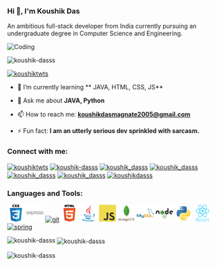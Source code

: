 ### Hi 👋, I'm Koushik Das
An ambitious full-stack developer from India currently pursuing an undergraduate degree in Computer Science and Engineering.

![Coding](https://media.licdn.com/dms/image/D4D12AQH4mcQALwgZ7Q/article-cover_image-shrink_600_2000/0/1691989932071?e=2147483647&v=beta&t=uwm5lxFiqURXuzG_xnf9hrIr-_sojSaQ4ggruUAYsmU)

<p align="left"> <img src="https://komarev.com/ghpvc/?username=koushik-dasss&label=Profile%20views&color=0e75b6&style=flat" alt="koushik-dasss" /> </p>

<p align="left"> <a href="https://twitter.com/koushiktwts" target="blank"><img src="https://img.shields.io/twitter/follow/koushiktwts?logo=twitter&style=for-the-badge" alt="koushiktwts" /></a> </p>

- 🌱 I’m currently learning ** JAVA, HTML, CSS, JS**

- 💬 Ask me about **JAVA, Python**

- 📫 How to reach me: **koushikdasmagnate2005@gmail.com**

- ⚡ Fun fact: **I am an utterly serious dev sprinkled with sarcasm.**

### Connect with me:

<p align="left">
<a href="https://twitter.com/koushiktwts" target="blank"><img align="center" src="https://raw.githubusercontent.com/rahuldkjain/github-profile-readme-generator/master/src/images/icons/Social/twitter.svg" alt="koushiktwts" height="30" width="40" /></a>
<a href="https://linkedin.com/in/koushik-dasss" target="blank"><img align="center" src="https://raw.githubusercontent.com/rahuldkjain/github-profile-readme-generator/master/src/images/icons/Social/linked-in-alt.svg" alt="koushik-dasss" height="30" width="40" /></a>
<a href="https://www.codechef.com/users/koushik_dasss" target="blank"><img align="center" src="https://cdn.jsdelivr.net/npm/simple-icons@3.1.0/icons/codechef.svg" alt="koushik_dasss" height="30" width="40" /></a>
<a href="https://www.hackerrank.com/koushik_dasss" target="blank"><img align="center" src="https://raw.githubusercontent.com/rahuldkjain/github-profile-readme-generator/master/src/images/icons/Social/hackerrank.svg" alt="koushik_dasss" height="30" width="40" /></a>
<a href="https://codeforces.com/profile/koushik_dasss" target="blank"><img align="center" src="https://raw.githubusercontent.com/rahuldkjain/github-profile-readme-generator/master/src/images/icons/Social/codeforces.svg" alt="koushik_dasss" height="30" width="40" /></a>
<a href="https://www.leetcode.com/koushik_dasss" target="blank"><img align="center" src="https://raw.githubusercontent.com/rahuldkjain/github-profile-readme-generator/master/src/images/icons/Social/leet-code.svg" alt="koushik_dasss" height="30" width="40" /></a>
<a href="https://auth.geeksforgeeks.org/user/koushikdasss" target="blank"><img align="center" src="https://raw.githubusercontent.com/rahuldkjain/github-profile-readme-generator/master/src/images/icons/Social/geeks-for-geeks.svg" alt="koushikdasss" height="30" width="40" /></a>
</p>

### Languages and Tools:

<p align="left">
<a href="https://www.w3schools.com/css/" target="_blank" rel="noreferrer"><img src="https://raw.githubusercontent.com/devicons/devicon/master/icons/css3/css3-original-wordmark.svg" alt="css3" width="40" height="40"/></a>
<a href="https://expressjs.com" target="_blank" rel="noreferrer"><img src="https://raw.githubusercontent.com/devicons/devicon/master/icons/express/express-original-wordmark.svg" alt="express" width="40" height="40"/></a>
<a href="https://git-scm.com/" target="_blank" rel="noreferrer"><img src="https://www.vectorlogo.zone/logos/git-scm/git-scm-icon.svg" alt="git" width="40" height="40"/></a>
<a href="https://www.w3.org/html/" target="_blank" rel="noreferrer"><img src="https://raw.githubusercontent.com/devicons/devicon/master/icons/html5/html5-original-wordmark.svg" alt="html5" width="40" height="40"/></a>
<a href="https://www.java.com" target="_blank" rel="noreferrer"><img src="https://raw.githubusercontent.com/devicons/devicon/master/icons/java/java-original.svg" alt="java" width="40" height="40"/></a>
<a href="https://developer.mozilla.org/en-US/docs/Web/JavaScript" target="_blank" rel="noreferrer"><img src="https://raw.githubusercontent.com/devicons/devicon/master/icons/javascript/javascript-original.svg" alt="javascript" width="40" height="40"/></a>
<a href="https://www.mongodb.com/" target="_blank" rel="noreferrer"><img src="https://raw.githubusercontent.com/devicons/devicon/master/icons/mongodb/mongodb-original-wordmark.svg" alt="mongodb" width="40" height="40"/></a>
<a href="https://www.mysql.com/" target="_blank" rel="noreferrer"><img src="https://raw.githubusercontent.com/devicons/devicon/master/icons/mysql/mysql-original-wordmark.svg" alt="mysql" width="40" height="40"/></a>
<a href="https://nodejs.org" target="_blank" rel="noreferrer"><img src="https://raw.githubusercontent.com/devicons/devicon/master/icons/nodejs/nodejs-original-wordmark.svg" alt="nodejs" width="40" height="40"/></a>
<a href="https://www.python.org" target="_blank" rel="noreferrer"><img src="https://raw.githubusercontent.com/devicons/devicon/master/icons/python/python-original.svg" alt="python" width="40" height="40"/></a>
<a href="https://reactjs.org/" target="_blank" rel="noreferrer"><img src="https://raw.githubusercontent.com/devicons/devicon/master/icons/react/react-original-wordmark.svg" alt="react" width="40" height="40"/></a>
<a href="https://spring.io/" target="_blank" rel="noreferrer"><img src="https://www.vectorlogo.zone/logos/springio/springio-icon.svg" alt="spring" width="40" height="40"/></a>
</p>

<p><img align="left" src="https://github-readme-stats.vercel.app/api/top-langs?username=koushik-dasss&show_icons=true&locale=en&layout=compact" alt="koushik-dasss" /></p>

<p>&nbsp;<img align="center" src="https://github-readme-stats.vercel.app/api?username=koushik-dasss&show_icons=true&locale=en" alt="koushik-dasss" /></p>

<p><img align="center" src="https://github-readme-streak-stats.herokuapp.com/?user=koushik-dasss&" alt="koushik-dasss" /></p>
